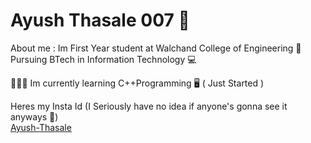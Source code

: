 # Ayush Thasale 007 🧿

About me : Im First Year student at Walchand College of Engineering 📘 Pursuing BTech in Information Technology 💻<br>

🕵🏼‍♂️ Im currently learning C++Programming 🖥 ( Just Started )<br> 

Heres my Insta Id (I Seriously have no idea if anyone's gonna see it anyways 🤣)<br>
[Ayush-Thasale](https://www.youtube.com/watch?v=dQw4w9WgXcQ)<br>
